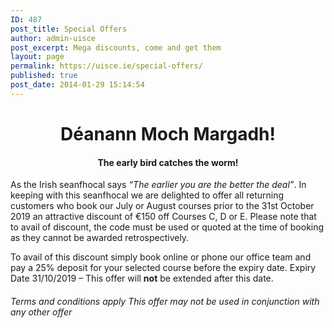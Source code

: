 ```yaml
---
ID: 487
post_title: Special Offers
author: admin-uisce
post_excerpt: Mega discounts, come and get them
layout: page
permalink: https://uisce.ie/special-offers/
published: true
post_date: 2014-01-29 15:14:54
---
```

<h1 style="text-align: center;">Déanann Moch Margadh!</h1>
<h4 style="text-align: center;">The early bird catches the worm!</h4>
As the Irish seanfhocal says <em>“The earlier you are the better the deal”</em>. In keeping with this seanfhocal we are delighted to offer all returning customers who book our July or August courses prior to the 31st October 2019 an attractive discount of €150 off Courses C, D or E. Please note that to avail of discount, the code must be used or quoted at the time of booking as they cannot be awarded retrospectively.

To avail of this discount simply book online or phone our office team and pay a 25% deposit for your selected course before the expiry date. Expiry Date 31/10/2019 – This offer will <strong>not</strong> be extended after this date.
<h6>Terms and conditions apply This offer may not be used in conjunction with any other offer</h6>
<!--:-->